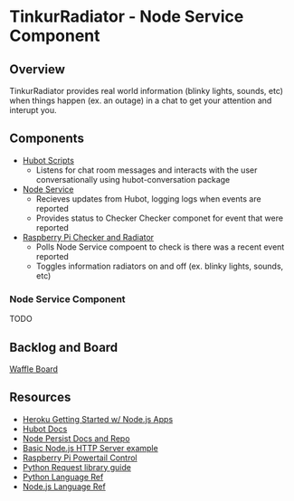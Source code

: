 # TinkurRadiator - Node Service Component

## Overview

TinkurRadiator provides real world information (blinky lights, sounds, etc) when things happen (ex. an outage) in a chat to get your attention and interupt you.

## Components

* [Hubot Scripts](https://github.com/TinkurLab/TinkurRadiator_Hubot)
  * Listens for chat room messages and interacts with the user conversationally using hubot-conversation package
* [Node Service](https://github.com/TinkurLab/TinkurRadiator_NodeService)
  * Recieves updates from Hubot, logging logs when events are reported 
  * Provides status to Checker Checker componet for event that were reported 
* [Raspberry Pi Checker and Radiator](https://github.com/TinkurLab/TinkurRadiator_Checker)
  * Polls Node Service compoent to check is there was a recent event reported
  * Toggles information radiators on and off (ex. blinky lights, sounds, etc)

### Node Service Component

TODO

## Backlog and Board

[Waffle Board](https://waffle.io/TinkurLab/P1InfoRadiator)

## Resources

* [Heroku Getting Started w/ Node.js Apps](https://devcenter.heroku.com/articles/getting-started-with-nodejs#introduction)
* [Hubot Docs](https://hubot.github.com/)
* [Node Persist Docs and Repo](https://github.com/simonlast/node-persist)
* [Basic Node.js HTTP Server example](http://howtonode.org/hello-node)
* [Raspberry Pi Powertail Control](https://learn.adafruit.com/downloads/pdf/adafruits-raspberry-pi-lesson-13-power-control.pdf)
* [Python Request library guide](http://docs.python-requests.org/en/latest/user/quickstart/#response-content)
* [Python Language Ref](http://www.tutorialspoint.com/python/index.htm)
* [Node.js Language Ref](http://www.tutorialspoint.com/nodejs/index.htm)


